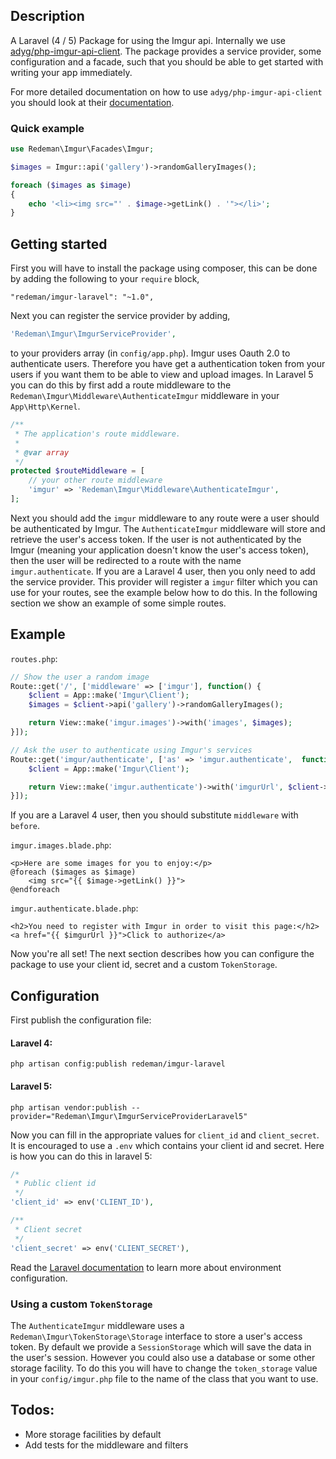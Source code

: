 ## Description
A Laravel (4 / 5) Package for using the Imgur api. Internally we use [adyg/php-imgur-api-client](https://github.com/Adyg/php-imgur-api-client).
The package provides a service provider, some configuration and a facade, such that you should be able to get started with writing your app immediately.

For more detailed documentation on how to use `adyg/php-imgur-api-client` you should look at their [documentation](https://github.com/Adyg/php-imgur-api-client/tree/master/doc).

### Quick example
```php
use Redeman\Imgur\Facades\Imgur;

$images = Imgur::api('gallery')->randomGalleryImages();

foreach ($images as $image)
{
    echo '<li><img src="' . $image->getLink() . '"></li>';
}
```

## Getting started
First you will have to install the package using composer, this can be done by adding the following to your `require` block,
```
"redeman/imgur-laravel": "~1.0",
```
Next you can register the service provider by adding,
```php
'Redeman\Imgur\ImgurServiceProvider',
```
to your providers array (in `config/app.php`).
Imgur uses Oauth 2.0 to authenticate users. Therefore you have get a authentication token from your users if you want them to be able to view and upload images.
In Laravel 5 you can do this by first add a route middleware to the `Redeman\Imgur\Middleware\AuthenticateImgur` middleware in your `App\Http\Kernel`.
```php
/**
 * The application's route middleware.
 *
 * @var array
 */
protected $routeMiddleware = [
    // your other route middleware
    'imgur' => 'Redeman\Imgur\Middleware\AuthenticateImgur',
];
```
Next you should add the `imgur` middleware to any route were a user should be authenticated by Imgur.
The `AuthenticateImgur` middleware will store and retrieve the user's access token.
If the user is not authenticated by the Imgur (meaning your application doesn't know the user's access token), then the user will be redirected to a route with the name `imgur.authenticate`.
If you are a Laravel 4 user, then you only need to add the service provider. This provider will register a `imgur` filter which you can use for your routes, see the example below how to do this.
In the following section we show an example of some simple routes.


## Example
`routes.php`:
```php
// Show the user a random image
Route::get('/', ['middleware' => ['imgur'], function() {
    $client = App::make('Imgur\Client');
    $images = $client->api('gallery')->randomGalleryImages();

    return View::make('imgur.images')->with('images', $images);
}]);

// Ask the user to authenticate using Imgur's services
Route::get('imgur/authenticate', ['as' => 'imgur.authenticate',  function() {
    $client = App::make('Imgur\Client');

    return View::make('imgur.authenticate')->with('imgurUrl', $client->getAuthenticationUrl());
}]);
```
If you are a Laravel 4 user, then you should substitute `middleware` with `before`.

`imgur.images.blade.php`:
```blade
<p>Here are some images for you to enjoy:</p>
@foreach ($images as $image)
    <img src="{{ $image->getLink() }}">
@endforeach
```

`imgur.authenticate.blade.php`:
```blade
<h2>You need to register with Imgur in order to visit this page:</h2>
<a href="{{ $imgurUrl }}">Click to authorize</a>
```

Now you're all set! The next section describes how you can configure the package to use your client id, secret and a custom `TokenStorage`.

## Configuration
First publish the configuration file:

#### Laravel 4:
```
php artisan config:publish redeman/imgur-laravel
```

#### Laravel 5:
```
php artisan vendor:publish --provider="Redeman\Imgur\ImgurServiceProviderLaravel5"
```

Now you can fill in the appropriate values for `client_id` and `client_secret`. It is encouraged to use a `.env` which contains your client id and secret. Here is how you can do this in laravel 5:
```php
/*
 * Public client id
 */
'client_id' => env('CLIENT_ID'),

/**
 * Client secret
 */
'client_secret' => env('CLIENT_SECRET'),
```

Read the [Laravel documentation](http://laravel.com/docs/5.0/configuration#environment-configuration) to learn more about environment configuration.

### Using a custom `TokenStorage`
The `AuthenticateImgur` middleware uses a `Redeman\Imgur\TokenStorage\Storage` interface to store a user's access token. By default we provide a `SessionStorage` which will save the data in the user's session.
However you could also use a database or some other storage facility. To do this you will have to change the `token_storage` value in your `config/imgur.php` file to the name of the class that you want to use.

## Todos:
- More storage facilities by default
- Add tests for the middleware and filters
